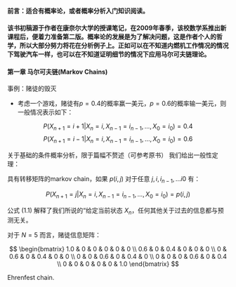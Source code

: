 #### 前言：适合有概率论，或者概率分析入门知识阅读。

#### 该书初稿源于作者在康奈尔大学的授课笔记，在2009年春季，该校数学系推出新课程后，便着力准备第二版。概率论的发展是为了解决问题，这是作者个人的哲学，所以大部分努力将花在分析例子上。正如可以在不知道内燃机工作情况的情况下驾驶汽车一样，也可以在不知道证明细节的情况下应用马尔可夫链理论。

#### 第一章 马尔可夫链(Markov Chains)

事例：赌徒的毁灭
 - 考虑一个游戏，赌徒有$p = 0.4$的概率赢一美元，$p = 0.6$的概率输一美元，则一般情况表示如下：   

$$ P(X_{n+1} = i+1 | X_n = i, X_{n-1} = i_{n-1}, \ldots, X_0 = i_0) = 0.4 $$
$$ P(X_{n+1} = i-1 | X_n = i, X_{n-1} = i_{n-1}, \ldots, X_0 = i_0) = 0.6 $$

关于基础的条件概率分析，限于篇幅不赘述（可参考原书）
我们给出一般性定理：

具有转移矩阵的markov chain，如果 $p(i, j)$ 对于任意 $j, i, i_{n-1},... i0$ 有：

$$ P(X_{n+1} = j | X_n = i, X_{n-1} = i_{n-1}, \ldots, X_0 = i_0) = p(i,j)  \tag{1.1} $$

公式 $(1.1)$ 解释了我们所说的“给定当前状态 $X_{n}$，任何其他关于过去的信息都与预测无关。

对于 $N = 5$ 而言，赌徒信息矩阵：

$$
\begin{bmatrix}
1.0 & 0 & 0 & 0 & 0 & 0 \\
0.6 & 0 & 0.4 & 0 & 0 & 0 \\
0 & 0.6 & 0 & 0.4 & 0 & 0 \\
0 & 0 & 0.6 & 0 & 0.4 & 0 \\
0 & 0 & 0 & 0.6 & 0 & 0.4 \\
0 & 0 & 0 & 0 & 0 & 1.0
\end{bmatrix}
$$

Ehrenfest chain.